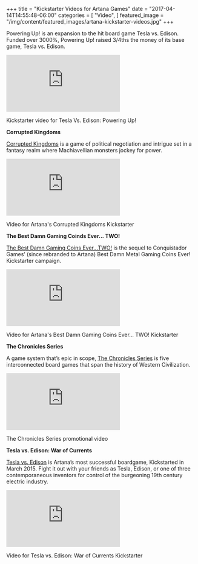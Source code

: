 +++
title = "Kickstarter Videos for Artana Games"
date = "2017-04-14T14:55:48-06:00"
categories = [ "Video", ]
featured_image = "/img/content/featured_images/artana-kickstarter-videos.jpg"
+++

Powering Up! is an expansion to the hit board game Tesla vs. Edison. Funded over 3000%, Powering Up! raised 3/4ths the money of its base game, Tesla vs. Edison. 

<!--more-->

<div class="post-media embed-container-four-three">
    <iframe src="https://player.vimeo.com/video/169941612" frameborder="0" webkitallowfullscreen mozallowfullscreen allowfullscreen></iframe>
</div>
<p class="post-media-description">Kickstarter video for Tesla Vs. Edison: Powering Up!</p>

**Corrupted Kingdoms**

<a href="https://www.kickstarter.com/projects/artana/corrupted-kingdoms">Corrupted Kingdoms</a> is a game of political negotiation and intrigue set in a fantasy realm where Machiavellian monsters jockey for power.

<div class="post-media embed-container-four-three">
    <iframe src="https://player.vimeo.com/video/170086498" frameborder="0" webkitallowfullscreen mozallowfullscreen allowfullscreen></iframe>
</div>
<p class="post-media-description">Video for Artana's Corrupted Kingdoms Kickstarter</p>

**The Best Damn Gaming Coinds Ever... TWO!**

<a href="https://www.kickstarter.com/projects/artana/the-best-damn-gaming-coins-evertwo">The Best Damn Gaming Coins Ever…TWO!</a> is the sequel to Conquistador Games’ (since rebranded to Artana) Best Damn Metal Gaming Coins Ever! Kickstarter campaign.

<div class="post-media embed-container">
		<iframe src="https://www.youtube.com/embed/WWez3m-Xf4M" frameborder="0" allowfullscreen></iframe>
</div>
<p class="post-media-description">Video for Artana's Best Damn Gaming Coins Ever... TWO! Kickstarter</p>

**The Chronicles Series**

A game system that’s epic in scope, <a href="http://www.artana.com/chronicles-origins">The Chronicles Series</a> is five interconnected board games that span the history of Western Civilization.

<div class="post-media embed-container">
<iframe src="https://www.youtube.com/embed/enPyeI8DyW0" frameborder="0" allowfullscreen></iframe>
</div>
<p class="post-media-description">The Chronicles Series promotional video</p>

**Tesla vs. Edison: War of Currents**

<a href="https://www.kickstarter.com/projects/artana/tesla-vs-edison/description">Tesla vs. Edison</a> is Artana’s most successful boardgame, Kickstarted in March 2015. Fight it out with your friends as Tesla, Edison, or one of three contemporaneous inventors for control of the burgeoning 19th century electric industry.

<div class="post-media embed-container">
    <iframe src="https://www.youtube.com/embed/rQv17CaGSmQ" frameborder="0" allowfullscreen></iframe>
</div>
<p class="post-media-description">Video for Tesla vs. Edison: War of Currents Kickstarter</p>